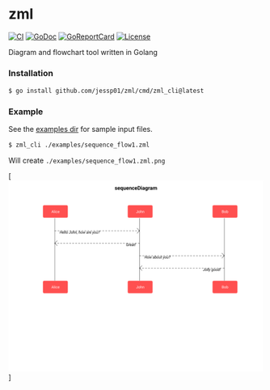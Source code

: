 # zml

[![CI][badge-build]][build]
[![GoDoc][go-docs-badge]][go-docs]
[![GoReportCard][go-report-card-badge]][go-report-card]
[![License][badge-license]][license]

Diagram and flowchart tool written in Golang

### Installation

```sh
$ go install github.com/jessp01/zml/cmd/zml_cli@latest
```

### Example

See the [examples dir](./examples) for sample input files.

```sh
$ zml_cli ./examples/sequence_flow1.zml
```

Will create `./examples/sequence_flow1.zml.png`

[![seq chart](examples/sequence_flow1.zml.png)]

[license]: ./LICENSE
[badge-license]: https://img.shields.io/github/license/jessp01/zml.svg
[go-docs-badge]: https://godoc.org/github.com/jessp01/zml?status.svg
[go-docs]: https://godoc.org/github.com/jessp01/zml
[go-report-card-badge]: https://goreportcard.com/badge/github.com/jessp01/zml
[go-report-card]: https://goreportcard.com/report/github.com/jessp01/zml
[badge-build]: https://github.com/jessp01/zml/actions/workflows/go.yml/badge.svg
[build]: https://github.com/jessp01/zml/actions/workflows/go.yml

